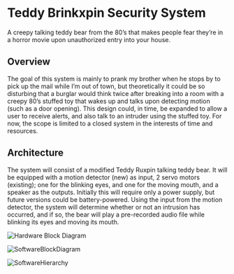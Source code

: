 # **Teddy Brinkxpin Security System**

A creepy talking teddy bear from the 80’s that makes people fear they’re in a horror movie upon unauthorized entry into your house.

## **Overview**

The goal of this system is mainly to prank my brother when he stops by to pick up the mail while I’m out of town, but theoretically it could be so disturbing that a burglar would think twice after breaking into a room with a creepy 80’s stuffed toy that wakes up and talks upon detecting motion (such as a door opening). This design could, in time, be expanded to allow a user to receive alerts, and also talk to an intruder using the stuffed toy. For now, the scope is limited to a closed system in the interests of time and resources.  

## **Architecture**

The system will consist of a modified Teddy Ruxpin talking teddy bear. It will be equipped with a motion detector (new) as input, 2 servo motors (existing); one for the blinking eyes, and one for the moving mouth, and a speaker as the outputs. Initially this will require only a power supply, but future versions could be battery-powered. Using the input from the motion detector, the system will determine whether or not an intrusion has occurred, and if so, the bear will play a pre-recorded audio file while blinking its eyes and moving its mouth.  

![Hardware Block Diagram](C:\GitRepos\Assignments\Homework1_description-and-block-diagram\HardwareBlockDiagram.PNG)

![SoftwareBlockDiagram](C:\GitRepos\Assignments\Homework1_description-and-block-diagram\SoftwareBlockDiagram.PNG)

![SoftwareHierarchy](C:\GitRepos\Assignments\Homework1_description-and-block-diagram\SoftwareHierarchy.PNG)

